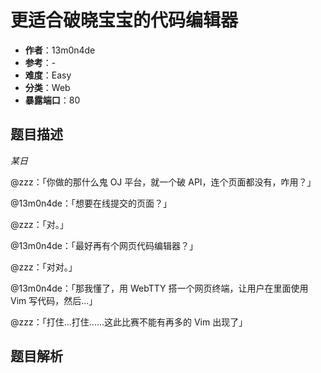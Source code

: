 # 更适合破晓宝宝的代码编辑器

- **作者**：13m0n4de
- **参考**：-
- **难度**：Easy
- **分类**：Web
- **暴露端口**：80

## 题目描述

*某日*

@zzz：「你做的那什么鬼 OJ 平台，就一个破 API，连个页面都没有，咋用？」

@13m0n4de：「想要在线提交的页面？」

@zzz：「对。」

@13m0n4de：「最好再有个网页代码编辑器？」

@zzz：「对对。」

@13m0n4de：「那我懂了，用 WebTTY 搭一个网页终端，让用户在里面使用 Vim 写代码，然后...」

@zzz：「打住...打住......这此比赛不能有再多的 Vim 出现了」

## 题目解析
